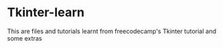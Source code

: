 # Tkinter-learn
 This are files and tutorials learnt from freecodecamp's Tkinter tutorial and some extras
